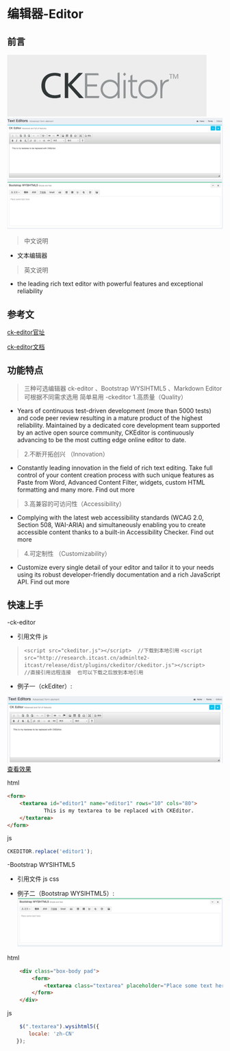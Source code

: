 # 编辑器-Editor
## 前言

![logo](../img/editor/ck-editorLogo.png)
![效果图](../img/editor/editor.png)

> 中文说明
-    文本编辑器
> 英文说明
-    the leading rich text editor with powerful features and exceptional reliability
## 参考文

[ck-editor官址](http://ckeditor.com/)

[ck-editor文档](http://docs.ckeditor.com/#!/guide/dev_configuration)
## 功能特点
> 三种可选编辑器 ck-editor 、Bootstrap WYSIHTML5 、Markdown Editor 可根据不同需求选用 简单易用
-ckeditor
> 1.高质量（Quality）
- Years of continuous test-driven development (more than 5000 tests) and code peer review resulting in a mature product of the highest reliability. Maintained by a dedicated core development team supported by an active open source community, CKEditor is continuously advancing to be the most cutting edge online editor to date.
> 2.不断开拓创兴 （Innovation）
- Constantly leading innovation in the field of rich text editing. Take full control of your content creation process with such unique features as Paste from Word, Advanced Content Filter, widgets, custom HTML formatting and many more. Find out more  
> 3.高兼容的可访问性（Accessibility）
- Complying with the latest web accessibility standards (WCAG 2.0, Section 508, WAI-ARIA) and simultaneously enabling you to create accessible content thanks to a built-in Accessibility Checker. Find out more
> 4.可定制性 （Customizability）
- Customize every single detail of your editor and tailor it to your needs using its robust developer-friendly documentation and a rich JavaScript API. Find out more  
## 快速上手
-ck-editor
- 引用文件 js
> `<script src="ckeditor.js"></script>  //下载到本地引用`
> `<script src="http://research.itcast.cn/adminlte2-itcast/release/dist/plugins/ckeditor/ckeditor.js"></script>    //直接引用远程连接  也可以下载之后放到本地引用`
- 例子一（ckEditer）:

![demo1.png](../img/editor/ckeditor.png) 
[查看效果](../img/editor/demo/demo1.html)

html
```html
<form>
    <textarea id="editor1" name="editor1" rows="10" cols="80">
            This is my textarea to be replaced with CKEditor.
    </textarea>
</form>
```
js
```js
CKEDITOR.replace('editor1');
```

-Bootstrap WYSIHTML5
- 引用文件 js css
    <link rel="stylesheet" href="http://research.itcast.cn/adminlte2-itcast/release/dist/plugins/bootstrap/css/bootstrap.min.css">
    <link rel="stylesheet" href="http://research.itcast.cn/adminlte2-itcast/release/dist/plugins/bootstrap-wysihtml5/bootstrap3-wysihtml5.min.css">
    <link rel="stylesheet" href="http://research.itcast.cn/adminlte2-itcast/release/dist/plugins/jvectormap/jquery-jvectormap-1.2.2.css">

    <script src="http://research.itcast.cn/adminlte2-itcast/release/dist/plugins/jQuery/jquery-2.2.3.min.js"></script>
    <script src="http://research.itcast.cn/adminlte2-itcast/release/dist/plugins/bootstrap/js/bootstrap.min.js"></script>
    <script src="http://research.itcast.cn/adminlte2-itcast/release/dist/plugins/bootstrap-wysihtml5/bootstrap3-wysihtml5.all.min.js"></script>
    <script src="http://research.itcast.cn/adminlte2-itcast/release/dist/plugins/bootstrap-wysihtml5/bootstrap-wysihtml5.zh-CN.js"></script>
- 例子二（Bootstrap WYSIHTML5）:
![demo2.png](../img/editor/bootstrap.png) 

html
```html
    <div class="box-body pad">
        <form>
            <textarea class="textarea" placeholder="Place some text here" style="width: 100%; height: 200px; font-size: 14px; line-height: 18px; border: 1px solid #dddddd; padding: 10px;"></textarea>
        </form>
    </div>

```
js

```js
    $(".textarea").wysihtml5({
       locale: 'zh-CN'
   });
```



